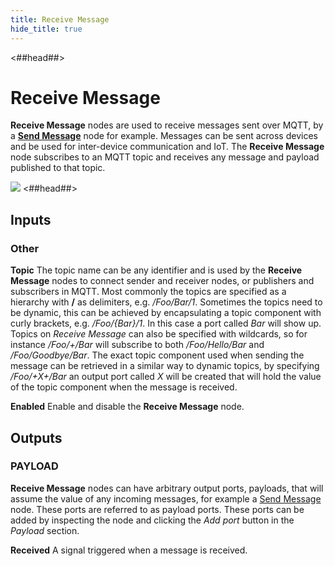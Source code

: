 ```yaml
---
title: Receive Message
hide_title: true
---
```


<##head##>

# Receive Message

**Receive Message** nodes are used to receive messages sent over MQTT, by a [**Send Message**](/library/modules/mqtt/send-message) node for example. Messages can be sent across devices and
be used for inter-device communication and IoT. The **Receive Message** node subscribes to an MQTT topic and receives any message and payload published to that topic.

![](library/modules/mqtt/receive-message.png)
<##head##>

<div class = "node-inputs">

## Inputs

### Other

**Topic**
The topic name can be any identifier and is used by the **Receive Message** nodes to connect sender and receiver nodes, or publishers and subscribers in MQTT. Most commonly the topics are specified as a hierarchy with **/** as delimiters, e.g. _/Foo/Bar/1_. Sometimes the topics need to be dynamic, this can be achieved by encapsulating a topic component with curly brackets, e.g. _/Foo/{Bar}/1_. In this case a port called _Bar_ will show up.
Topics on _Receive Message_ can also be specified with wildcards, so for instance _/Foo/+/Bar_ will subscribe to both _/Foo/Hello/Bar_ and _/Foo/Goodbye/Bar_.
The exact topic component used when sending the message can be retrieved in a similar way to dynamic topics, by specifying _/Foo/+X+/Bar_ an output port called _X_ will
be created that will hold the value of the topic component when the message is received.

**Enabled**
Enable and disable the **Receive Message** node.

</div>

<div class = "node-outputs">

## Outputs

### PAYLOAD

**Receive Message** nodes can have arbitrary output ports, payloads, that will assume the value of any incoming messages, for example a [Send Message](/library/modules/mqtt/send-message) node. These ports are referred to as payload ports.
These ports can be added by inspecting the node and clicking the _Add port_ button in the _Payload_ section.

**Received**
A signal triggered when a message is received.

</div>

[0]: ./send-message

